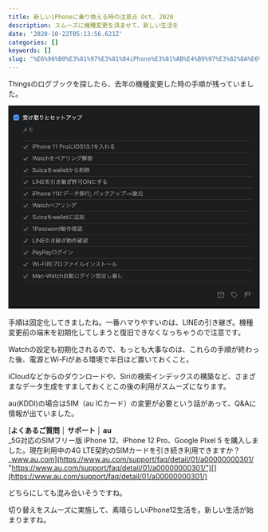 ```yaml
---
title: 新しいiPhoneに乗り換える時の注意点 Oct. 2020
description: スムーズに機種変更を済ませて、新しい生活を
date: '2020-10-22T05:13:56.621Z'
categories: []
keywords: []
slug: "%E6%96%B0%E3%81%97%E3%81%84iPhone%E3%81%AB%E4%B9%97%E3%82%8A%E6%8F%9B%E3%81%88%E3%82%8B%E6%99%82%E3%81%AE%E6%B3%A8%E6%84%8F%E7%82%B9+Oct%2E+2020"
---
```

Thingsのログブックを探したら、去年の機種変更した時の手順が残っていました。

![](1__rRJ48__Re__9EXF__X79HKJtw.png)

手順は固定化してきましたね。一番ハマりやすいのは、LINEの引き継ぎ。機種変更前の端末を初期化してしまうと復旧できなくなっちゃうので注意です。

Watchの設定も初期化されるので、もっとも大事なのは、これらの手順が終わった後、電源とWi-Fiがある環境で半日ほど置いておくこと。

iCloudなどからのダウンロードや、Siriの検索インデックスの構築など、さまざまなデータ生成をすましておくとこの後の利用がスムーズになります。

au(KDDI)の場合はSIM（au ICカード）の変更が必要という話があって、Q&Aに情報が出ていました。

[**よくあるご質問 │ サポート │ au**  
_5G対応のSIMフリー版 iPhone 12、iPhone 12 Pro、Google Pixel 5 を購入しました。現在利用中の4G LTE契約のSIMカードを引き続き利用できますか？_www.au.com](https://www.au.com/support/faq/detail/01/a00000000301/ "https://www.au.com/support/faq/detail/01/a00000000301/")[](https://www.au.com/support/faq/detail/01/a00000000301/)

どちらにしても混み合いそうですね。

切り替えをスムーズに実施して、素晴らしいiPhone12生活を。新しい生活が始まりますね。
